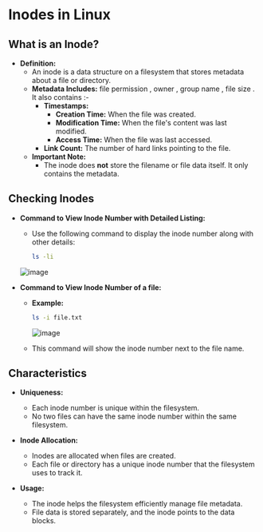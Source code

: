 # Inodes in Linux

## What is an Inode?

- **Definition:**
  - An inode is a data structure on a filesystem that stores metadata about a file or directory.
  - **Metadata Includes:** file permission , owner , group name , file size . It also contains :-
    - **Timestamps:**
      - **Creation Time:** When the file was created.
      - **Modification Time:** When the file's content was last modified.
      - **Access Time:** When the file was last accessed.
    - **Link Count:** The number of hard links pointing to the file.
  - **Important Note:**
    - The inode does **not** store the filename or file data itself. It only contains the metadata.

## Checking Inodes

- **Command to View Inode Number with Detailed Listing:**
  - Use the following command to display the inode number along with other details:
    ```bash
    ls -li
    ```

   ![image](https://github.com/user-attachments/assets/5bf19d0b-1fbb-4641-998f-25f7c4d84b80)

- **Command to View Inode Number of a file:**

  - **Example:**
    ```bash
    ls -i file.txt
    ```
    ![image](https://github.com/user-attachments/assets/15c68166-d2c6-48c1-83a6-6ba30ad0171b)

  - This command will show the inode number next to the file name.


## Characteristics

- **Uniqueness:**
  - Each inode number is unique within the filesystem.
  - No two files can have the same inode number within the same filesystem.

- **Inode Allocation:**
  - Inodes are allocated when files are created.
  - Each file or directory has a unique inode number that the filesystem uses to track it.

- **Usage:**
  - The inode helps the filesystem efficiently manage file metadata.
  - File data is stored separately, and the inode points to the data blocks.






